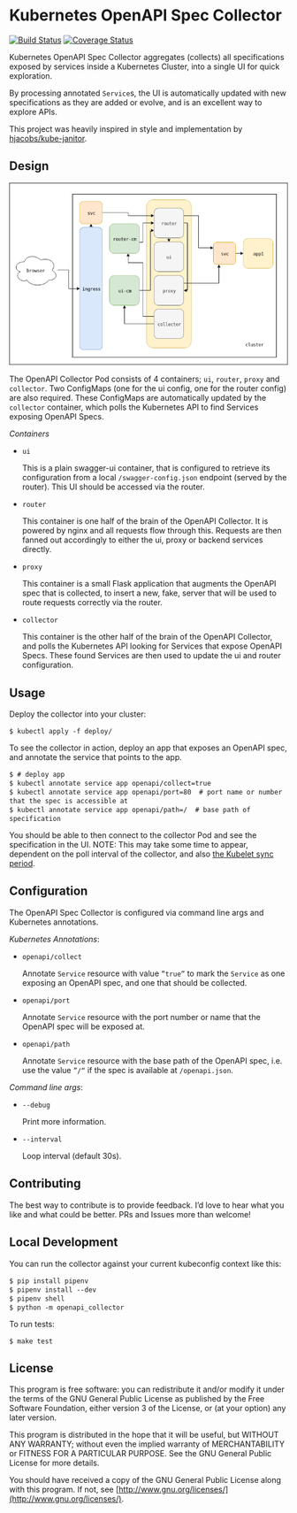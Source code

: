 # Kubernetes OpenAPI Spec Collector

[![Build Status](https://travis-ci.org/dlmiddlecote/openapi-collector.svg?branch=master)](https://travis-ci.org/dlmiddlecote/openapi-collector)
[![Coverage Status](https://coveralls.io/repos/github/dlmiddlecote/openapi-collector/badge.svg?branch=master)](https://coveralls.io/github/dlmiddlecote/openapi-collector?branch=master)

Kubernetes OpenAPI Spec Collector aggregates (collects) all specifications exposed by services inside a Kubernetes Cluster, into a single UI for quick exploration.

By processing annotated `Service`s, the UI is automatically updated with new specifications as they are added or evolve, and is an excellent way to explore APIs.

This project was heavily inspired in style and implementation by [hjacobs/kube-janitor](https://github.com/hjacobs/kube-janitor).

## Design

![Architecture Diagram](docs/architecture-diagram.png)

The OpenAPI Collector Pod consists of 4 containers; `ui`, `router`, `proxy` and `collector`. Two ConfigMaps (one for the ui config, one for the router config) are also required. These ConfigMaps are automatically updated by the `collector` container, which polls the Kubernetes API to find Services exposing OpenAPI Specs.

*Containers*

- `ui`

	This is a plain swagger-ui container, that is configured to retrieve its configuration from a local `/swagger-config.json` endpoint (served by the router). This UI should be accessed via the router.

- `router`

	This container is one half of the brain of the OpenAPI Collector. It is powered by nginx and all requests flow through this. Requests are then fanned out accordingly to either the ui, proxy or backend services directly.

- `proxy`

	This container is a small Flask application that augments the OpenAPI spec that is collected, to insert a new, fake, server that will be used to route requests correctly via the router.

- `collector`

	This container is the other half of the brain of the OpenAPI Collector, and polls the Kubernetes API looking for Services that expose OpenAPI Specs. These found Services are then used to update the ui and router configuration.

## Usage

Deploy the collector into your cluster:
```
$ kubectl apply -f deploy/
```

To see the collector in action, deploy an app that exposes an OpenAPI spec, and annotate the service that points to the app. 
```
$ # deploy app
$ kubectl annotate service app openapi/collect=true
$ kubectl annotate service app openapi/port=80  # port name or number that the spec is accessible at
$ kubectl annotate service app openapi/path=/  # base path of specification
```

You should be able to then connect to the collector Pod and see the specification in the UI. NOTE: This may take some time to appear, dependent on the poll interval of the collector, and also [the Kubelet sync period](https://kubernetes.io/docs/tasks/configure-pod-container/configure-pod-configmap/#mounted-configmaps-are-updated-automatically).

## Configuration

The OpenAPI Spec Collector is configured via command line args and Kubernetes annotations.

*Kubernetes Annotations*:

- `openapi/collect`

	Annotate `Service` resource with value `”true”`  to mark the `Service` as one exposing an OpenAPI spec, and one that should be collected. 

- `openapi/port`
	
	Annotate `Service` resource with the port number or name that the OpenAPI spec will be exposed at.

- `openapi/path`
	
	Annotate `Service` resource with the base path of the OpenAPI spec, i.e. use the value `”/“` if the spec is available at `/openapi.json`.

*Command line args*:

- `--debug`
	
	Print more information.

- `--interval`
	
	Loop interval (default 30s).

## Contributing

The best way to contribute is to provide feedback. I’d love to hear what you like and what could be better. PRs and Issues more than welcome!

## Local Development

You can run the collector against your current kubeconfig context like this:
```
$ pip install pipenv
$ pipenv install --dev
$ pipenv shell
$ python -m openapi_collector
```

To run tests:
```
$ make test
```

## License

This program is free software: you can redistribute it and/or modify it under the terms of the GNU General Public License as published by the Free Software Foundation, either version 3 of the License, or (at your option) any later version.

This program is distributed in the hope that it will be useful, but WITHOUT ANY WARRANTY; without even the implied warranty of MERCHANTABILITY or FITNESS FOR A PARTICULAR PURPOSE. See the GNU General Public License for more details.

You should have received a copy of the GNU General Public License along with this program. If not, see [http://www.gnu.org/licenses/](http://www.gnu.org/licenses/).

